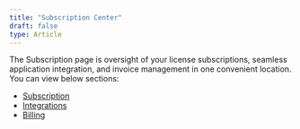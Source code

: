 ```yaml
---
title: "Subscription Center"
draft: false
type: Article
---
```


The Subscription page is oversight of your license subscriptions, seamless application integration, and invoice management in one convenient location. You can view below sections:
- [Subscription](subscription.md)
- [Integrations](integrations.md)
- [Billing](billing.md)